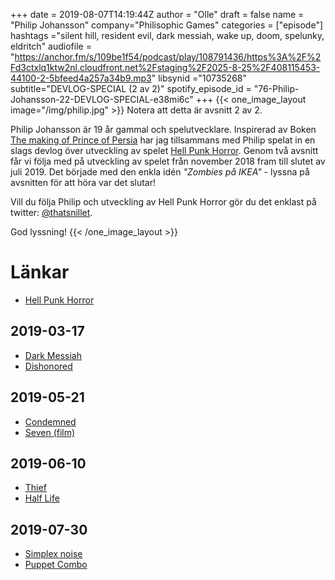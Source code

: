 +++
date = 2019-08-07T14:19:44Z
author = "Olle"
draft = false
name = "Philip Johansson"
company="Philisophic Games"
categories = ["episode"]
hashtags ="silent hill, resident evil, dark messiah, wake up, doom, spelunky, eldritch"
audiofile = "https://anchor.fm/s/109be1f54/podcast/play/108791436/https%3A%2F%2Fd3ctxlq1ktw2nl.cloudfront.net%2Fstaging%2F2025-8-25%2F408115453-44100-2-5bfeed4a257a34b9.mp3"
libsynid ="10735268"
subtitle="DEVLOG-SPECIAL (2 av 2)"
spotify_episode_id = "76-Philip-Johansson-22-DEVLOG-SPECIAL-e38mi6c"
+++ 
{{< one_image_layout image="/img/philip.jpg" >}}
Notera att detta är avsnitt 2 av 2.

Philip Johansson är 19 år gammal och spelutvecklare. Inspirerad av Boken [The making of Prince of Persia](https://www.jordanmechner.com/backstage/journals/) har jag tillsammans med Philip spelat in en slags devlog över utveckling av spelet [Hell Punk Horror](https://philisophic.com/hellpunkhorror/). Genom två avsnitt får vi följa med på utveckling av spelet från november 2018 fram till slutet av juli 2019. Det började med den enkla idén _"Zombies på IKEA"_ - lyssna på avsnitten för att höra var det slutar!

Vill du följa Philip och utveckling av Hell Punk Horror gör du det enklast på twitter: [@thatsnillet](https://twitter.com/thatsnillet).

God lyssning!
{{< /one_image_layout >}}

# Länkar
* [Hell Punk Horror](https://philisophic.com/hellpunkhorror/)

## 2019-03-17
* [Dark Messiah](https://www.youtube.com/watch?v=CXzBwMW5pzw)
* [Dishonored](https://www.youtube.com/watch?v=-XbQgdSlsd0)

## 2019-05-21
* [Condemned](https://www.youtube.com/watch?v=0GEKywQIm9g&t=57s)
* [Seven (film)](https://www.youtube.com/watch?v=znmZoVkCjpI)

## 2019-06-10
* [Thief](https://www.youtube.com/watch?v=HJk-d8YBck0)
* [Half Life](https://www.youtube.com/watch?v=5Wavn29LMrs)

## 2019-07-30
* [Simplex noise](https://en.wikipedia.org/wiki/Simplex_noise)
* [Puppet Combo](https://puppetcombo.com/)

